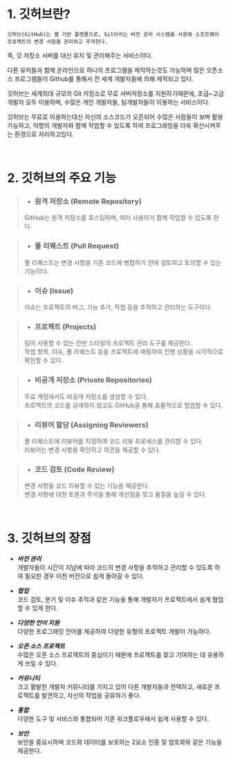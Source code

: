 # 1. 깃허브란?
    깃허브(GitHub)는 웹 기반 플랫폼으로, Git이라는 버전 관리 시스템을 사용해 소프트웨어 프로젝트의 변경 사항을 관리하고 추적한다.   
즉, 깃 저장소 서버를 대신 유지 및 관리해주는 서비스이다.   

다른 유저들과 함께 온라인으로 하나의 프로그램을 제작하는것도 가능하며 많은 오픈소스 프로그램들이 Github를 통해서 전 세계 개발자들에 의해 제작되고 있다.

깃허브는 세계최대 규모의 Git 저장소로 무료 서버저장소를 지원하기때문에, 초급~고급 개발자 모두 이용하며, 수많은 개인 개발자들, 팀개발자들이 이용하는 서비스이다.   

깃허브는 무료로 이용하는대신 자신의 소스코드가 오픈되어 수많은 사람들이 보며 활용가능하고, 익명의 개발자와 함께 작업할 수 있도록 하여 프로그래밍을 더욱 확산시켜주는 환경으로 자리하고있다.

<br/>

# 2. 깃허브의 주요 기능
> * ### 원격 저장소 (Remote Repository)
>
>GitHub는 원격 저장소를 호스팅하며, 여러 사용자가 함께 작업할 수 있도록 한다.

> * ### 풀 리퀘스트 (Pull Request)
>
>풀 리퀘스트는 변경 사항을 기존 코드에 병합하기 전에 검토하고 토의할 수 있는 기능이다.

> * ### 이슈 (Issue)
>
>이슈는 프로젝트의 버그, 기능 추가, 작업 등을 추적하고 관리하는 도구이다.

> * ### 프로젝트 (Projects)
>
>팀이 사용할 수 있는 칸반 스타일의 프로젝트 관리 도구를 제공한다.   
>작업 항목, 이슈, 풀 리퀘스트 등을 프로젝트에 매핑하여 진행 상황을 시각적으로 확인할 수 있다.

> * ### 비공개 저장소 (Private Repositories)
>
>무료 계정에서도 비공개 저장소를 생성할 수 있다.   
>프로젝트의 코드를 공개하지 않고도 GitHub을 통해 효율적으로 협업할 수 있다.

> * ### 리뷰어 할당 (Assigning Reviewers)
>
>풀 리퀘스트에 리뷰어를 지정하여 코드 리뷰 프로세스를 관리할 수 있다.   
>리뷰어는 변경 사항을 확인하고 의견을 제공할 수 있다.

> * ### 코드 검토 (Code Review)
>
>변경 사항을 코드 리뷰할 수 있는 기능을 제공한다.   
>변경 사항에 대한 토론과 주석을 통해 개선점을 찾고 품질을 높일 수 있다.

<br/>

# 3. 깃허브의 장점
- ***버전 관리***   
개발자들이 시간이 지남에 따라 코드의 변경 사항을 추적하고 관리할 수 있도록 하여 필요한 경우 이전 버전으로 쉽게 돌아갈 수 있다.

- ***협업***   
코드 검토, 분기 및 이슈 추적과 같은 기능을 통해 개발자가 프로젝트에서 쉽게 협업할 수 있게 한다.

- ***다양한 언어 지원***   
다양한 프로그래밍 언어를 제공하여 다양한 유형의 프로젝트 개발이 가능하다.

- ***오픈 소스 프로젝트***   
수많은 오픈 소스 프로젝트의 중심이기 때문에 프로젝트를 찾고 기여하는 데 유용하게 쓰일 수 있다.

- ***커뮤니티***   
크고 활발한 개발자 커뮤니티를 가지고 있어 다른 개발자들과 컨택하고, 새로운 프로젝트를 발견하고, 자신의 작업을 공유하기 좋다.

- ***통합***   
다양한 도구 및 서비스와 통합되어 기존 워크플로우에서 쉽게 사용할 수 있다.

- ***보안***   
보안을 중요시하며 코드와 데이터를 보호하는 2요소 인증 및 암호화와 같은 기능을 제공한다.
